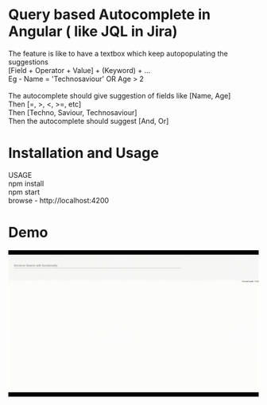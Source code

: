 # Query based Autocomplete in Angular ( like JQL in Jira)

The feature is like to have a textbox which keep autopopulating the suggestions<br>
[Field + Operator + Value] + (Keyword) + ...<br>
Eg - Name = 'Technosaviour' OR Age > 2<br>
<br>
The autocomplete should give suggestion of fields like [Name, Age]<br>
Then [=, >, <, >=, etc]<br>
Then [Techno, Saviour, Technosaviour]<br>
Then the autocomplete should suggest [And, Or]<br>
# Installation and Usage
USAGE<br>
npm install<br>
npm start<br>
browse - http://localhost:4200 <br>
# Demo
![Dynamic Meterial Angular DEMO](Demo.gif)
